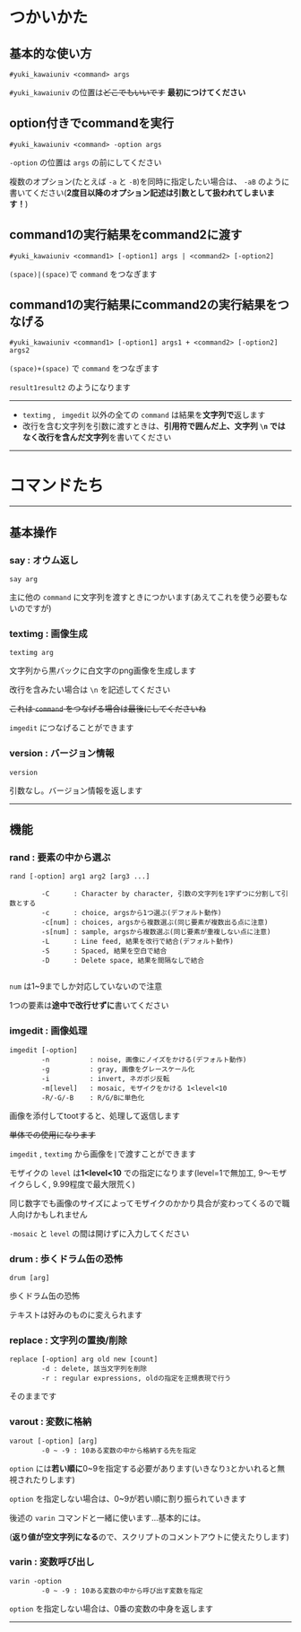# つかいかた



## 基本的な使い方

```
#yuki_kawaiuniv <command> args
```

`#yuki_kawaiuniv` の位置は~~どこでもいいです~~ **最初につけてください**



## option付きでcommandを実行

```
#yuki_kawaiuniv <command> -option args
```

`-option` の位置は `args` の前にしてください

複数のオプション(たとえば `-a` と `-B`)を同時に指定したい場合は、 `-aB` のように書いてください(**2度目以降のオプション記述は引数として扱われてしまいます！**)



## command1の実行結果をcommand2に渡す

```
#yuki_kawaiuniv <command1> [-option1] args | <command2> [-option2] 
```

`(space)|(space)`で `command` をつなぎます



## command1の実行結果にcommand2の実行結果をつなげる

```
#yuki_kawaiuniv <command1> [-option1] args1 + <command2> [-option2] args2
```

`(space)+(space)` で `command` をつなぎます

`result1result2` のようになります





------



- `textimg` , ` imgedit` 以外の全ての `command` は結果を**文字列で**返します
- 改行を含む文字列を引数に渡すときは、**引用符で囲んだ上、文字列 `\n` ではなく改行を含んだ文字列**を書いてください



------



# コマンドたち

------



## 基本操作

### say : オウム返し

```
say arg
```

主に他の `command` に文字列を渡すときにつかいます(あえてこれを使う必要もないのですが)



### textimg : 画像生成

```
textimg arg
```

文字列から黒バックに白文字のpng画像を生成します

改行を含みたい場合は `\n` を記述してください

~~これは `command` をつなげる場合は最後にしてくださいね~~

`imgedit` につなげることができます



### version : バージョン情報

```version
version
```

引数なし。バージョン情報を返します





------



## 機能

### rand : 要素の中から選ぶ

```
rand [-option] arg1 arg2 [arg3 ...]

		-C		: Character by character, 引数の文字列を1字ずつに分割して引数とする
		-c 		: choice, argsから1つ選ぶ(デフォルト動作)
		-c[num]	: choices, argsから複数選ぶ(同じ要素が複数出る点に注意)
		-s[num]	: sample, argsから複数選ぶ(同じ要素が重複しない点に注意)
		-L		: Line feed, 結果を改行で結合(デフォルト動作)
		-S		: Spaced, 結果を空白で結合
		-D		: Delete space, 結果を間隔なしで結合
		
```

`num` は1~9までしか対応していないので注意

1つの要素は**途中で改行せずに**書いてください



### imgedit : 画像処理

```
imgedit [-option]
		-n			: noise, 画像にノイズをかける(デフォルト動作)
		-g			: gray, 画像をグレースケール化
		-i			: invert, ネガポジ反転
		-m[level]	: mosaic, モザイクをかける 1<level<10
		-R/-G/-B	: R/G/Bに単色化
```

画像を添付してtootすると、処理して返信します

~~単体での使用になります~~

`imgedit` , `textimg` から画像を`|`で渡すことができます

モザイクの `level` は**1<level<10** での指定になります(level=1で無加工, 9～モザイクらしく, 9.99程度で最大限荒く)

同じ数字でも画像のサイズによってモザイクのかかり具合が変わってくるので職人向けかもしれません

`-mosaic` と `level` の間は開けずに入力してください



### drum : 歩くドラム缶の恐怖

```
drum [arg]
```

歩くドラム缶の恐怖

テキストは好みのものに変えられます



### replace : 文字列の置換/削除

```
replace [-option] arg old new [count]
		-d : delete, 該当文字列を削除
		-r : regular expressions, oldの指定を正規表現で行う
```

そのままです



### varout : 変数に格納

```
varout [-option] [arg]
		-0 ~ -9 : 10ある変数の中から格納する先を指定
```

`option` には**若い順に**0~9を指定する必要があります(いきなり`3`とかいれると無視されたりします)

`option` を指定しない場合は、0~9が若い順に割り振られていきます

後述の `varin` コマンドと一緒に使います...基本的には。



(**返り値が空文字列になる**ので、スクリプトのコメントアウトに使えたりします)



### varin : 変数呼び出し

```
varin -option
		-0 ~ -9 : 10ある変数の中から呼び出す変数を指定
```

`option` を指定しない場合は、0番の変数の中身を返します





------



